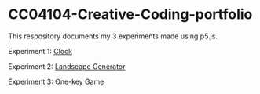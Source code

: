 # CC04104-Creative-Coding-portfolio
This respository documents my 3 experiments made using p5.js.

Experiment 1: [Clock](clock.md)

Experiment 2: [Landscape Generator](landscape.md)

Experiment 3: [One-key Game](game.md)
